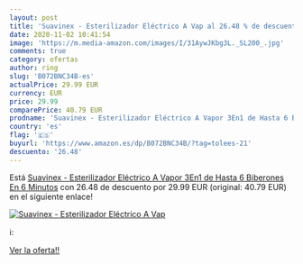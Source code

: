 ```yaml
---
layout: post
title: 'Suavinex - Esterilizador Eléctrico A Vap al 26.48 % de descuento'
date: 2020-11-02 10:41:54
image: 'https://m.media-amazon.com/images/I/31AywJKbg3L._SL200_.jpg'
comments: true
category: ofertas
author: ring
slug: 'B072BNC34B-es'
actualPrice: 29.99 EUR
currency: EUR
price: 29.99
comparePrice: 40.79 EUR
prodname: 'Suavinex - Esterilizador Eléctrico A Vapor 3En1 de Hasta 6 Biberones En 6 Minutos'
country: 'es'
flag: '🇪🇸'
buyurl: 'https://www.amazon.es/dp/B072BNC34B/?tag=tolees-21'
descuento: '26.48'
---
```


Está [Suavinex - Esterilizador Eléctrico A Vapor 3En1 de Hasta 6 Biberones En 6 Minutos](https://www.amazon.es/dp/B072BNC34B/?tag=tolees-21) con 26.48 de descuento por 29.99 EUR (original: 40.79 EUR) en el siguiente enlace!

[![Suavinex - Esterilizador Eléctrico A Vap](https://m.media-amazon.com/images/I/31AywJKbg3L._SL200_.jpg)](https://www.amazon.es/dp/B072BNC34B/?tag=tolees-21)

ℹ️:


[Ver la oferta!!](https://www.amazon.es/dp/B072BNC34B/?tag=tolees-21)
